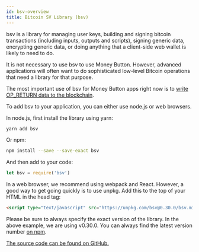 ```yaml
---
id: bsv-overview
title: Bitcoin SV Library (bsv)
---
```


bsv is a library for managing user keys, building and signing bitcoin transactions (including inputs, outputs and scripts), signing generic data, encrypting generic data, or doing anything that a client-side web wallet is likely to need to do.

It is not necessary to use bsv to use Money Button. However, advanced applications will often want to do sophisticated low-level Bitcoin operations that need a library for that purpose.

The most important use of bsv for Money Button apps right now is to [write OP_RETURN data to the blockchain](ex-op-return.md).

To add bsv to your application, you can either use node.js or web browsers.

In node.js, first install the library using yarn:
```sh
yarn add bsv
```

Or npm:
```sh
npm install --save --save-exact bsv
```

And then add to your code:
```javascript
let bsv = require('bsv')
```

In a web browser, we recommend using webpack and React. However, a good way to get going quickly is to use unpkg. Add this to the top of your HTML in the head tag:
```html
<script type="text/javascript" src="https://unpkg.com/bsv@0.30.0/bsv.min.js"></script>
```

Please be sure to always specify the exact version of the library. In the above example, we are using v0.30.0. You can always find the latest version number [on npm](https://www.npmjs.com/package/bsv).

[The source code can be found on GitHub.](https://github.com/moneybutton/bsv)

